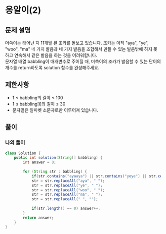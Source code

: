 # 옹알이(2)
## 문제 설명
머쓱이는 태어난 지 11개월 된 조카를 돌보고 있습니다. 조카는 아직 "aya", "ye", "woo", "ma" 네 가지 발음과 네 가지 발음을 조합해서 만들 수 있는 발음밖에 하지 못하고 연속해서 같은 발음을 하는 것을 어려워합니다.  
문자열 배열 babbling이 매개변수로 주어질 때, 머쓱이의 조카가 발음할 수 있는 단어의 개수를 return하도록 solution 함수를 완성해주세요.

## 제한사항
* 1 ≤ babbling의 길이 ≤ 100
* 1 ≤ babbling[i]의 길이 ≤ 30
* 문자열은 알파벳 소문자로만 이루어져 있습니다.

## 풀이
### 나의 풀이
```java
class Solution {
    public int solution(String[] babbling) {
        int answer = 0;
        
        for (String str : babbling) {
            if(str.contains("ayaaya") || str.contains("yeye") || str.contains("woowoo") || str.contains("mama")) continue;
            str = str.replaceAll("aya", " ");
            str = str.replaceAll("ye", " ");
            str = str.replaceAll("woo", " ");
            str = str.replaceAll("ma", " ");
            str = str.replaceAll(" ", "");
            
            if(str.length() == 0) answer++;
        }
        return answer;
    }
}
```  